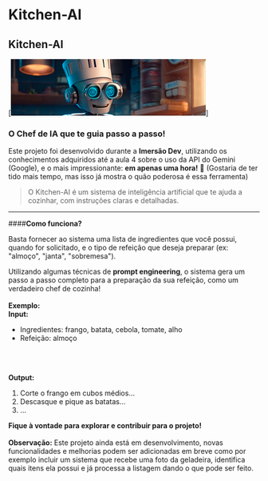 # Kitchen-AI
## Kitchen-AI
[![KitchenAI](./Default_A_cartoon_robot_wearing_chef_clothes_gourmet_hat_has_a_2.png)]

### **O Chef de IA que te guia passo a passo!**

Este projeto foi desenvolvido durante a **Imersão Dev**, utilizando os conhecimentos adquiridos até a aula 4 sobre o uso da API do Gemini (Google), e o mais impressionante: **em apenas uma hora!** 🤯 (Gostaria de ter tido mais tempo, mas isso já mostra o quão poderosa é essa ferramenta)
<br>
> O Kitchen-AI é um sistema de inteligência artificial que te ajuda a cozinhar, com instruções claras e detalhadas. 
   
---

####**Como funciona?**

Basta fornecer ao sistema uma lista de ingredientes que você possui, quando for solicitado, e o tipo de refeição que deseja preparar (ex: "almoço", "janta", "sobremesa"). 
<br>

Utilizando algumas técnicas de **prompt engineering**, o sistema gera um passo a passo completo para a preparação da sua refeição, como um verdadeiro chef de cozinha!
<br>
<br>
**Exemplo:**
<br>
**Input:**

- Ingredientes: frango, batata, cebola, tomate, alho
- Refeição: almoço
<br>
<br>

**Output:**

1. Corte o frango em cubos médios...
2. Descasque e pique as batatas...
3. ...

**Fique à vontade para explorar e contribuir para o projeto!**
<br>
<br>
**Observação:** Este projeto ainda está em desenvolvimento, novas funcionalidades e melhorias podem ser adicionadas em breve como por exemplo incluir um sistema que recebe uma foto da geladeira, identifica quais itens ela possui e já processa a listagem dando o que pode ser feito.
